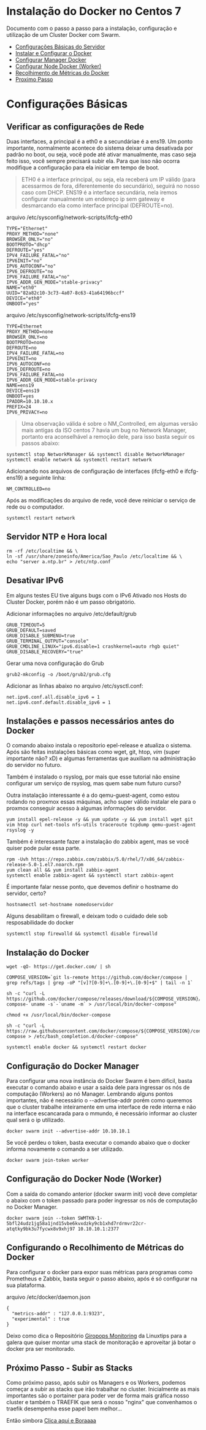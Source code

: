 Instalação do Docker no Centos 7
=============

Documento com o passo a passo para a instalação, configuração e utilização de um Cluster Docker com Swarm.

- [Configurações Básicas do Servidor](#configurações-básicas)
- [Instalar e Configurar o Docker](#instalação-do-docker)
- [Configurar Manager Docker](#configuração-do-docker-manager)
- [Configurar Node Docker (Worker)](#configuração-do-docker-node-worker)
- [Recolhimento de Métricas do Docker](#configurando-o-recolhimento-de-métricas-do-docker)
- [Proximo Passo](#)

Configurações Básicas
=============

## Verificar as configurações de Rede

Duas interfaces, a principal é a eth0 e a secundáriae é a ens19. Um ponto importante, normalmente acontece do sistema deixar uma desativada por padrão no boot, ou seja, você pode até ativar manualmente, mas caso seja feito isso, você sempre precisará subir ela. Para que isso não ocorra modifique a configuração para ela iniciar em tempo de boot.

> ETH0 é a interface principal, ou seja, ela receberá um IP válido (para acessarmos de fora, diferentemente do secundário), seguirá no nosso caso com DHCP.
> ENS19 é a interface secundária, nela iremos configurar manualmente um endereço ip sem gateway e desmarcando ela como interface principal (DEFROUTE=no).

arquivo /etc/sysconfig/network-scripts/ifcfg-eth0
```
TYPE="Ethernet"
PROXY_METHOD="none"
BROWSER_ONLY="no"
BOOTPROTO="dhcp"
DEFROUTE="yes"
IPV4_FAILURE_FATAL="no"
IPV6INIT="no"
IPV6_AUTOCONF="no"
IPV6_DEFROUTE="no
IPV6_FAILURE_FATAL="no"
IPV6_ADDR_GEN_MODE="stable-privacy"
NAME="eth0"
UUID="82a82c10-3c73-4a07-8c63-41a64196bccf"
DEVICE="eth0"
ONBOOT="yes"
```

arquivo /etc/sysconfig/network-scripts/ifcfg-ens19
```
TYPE=Ethernet
PROXY_METHOD=none
BROWSER_ONLY=no
BOOTPROTO=none
DEFROUTE=no
IPV4_FAILURE_FATAL=no
IPV6INIT=no
IPV6_AUTOCONF=no
IPV6_DEFROUTE=no
IPV6_FAILURE_FATAL=no
IPV6_ADDR_GEN_MODE=stable-privacy
NAME=ens19
DEVICE=ens19
ONBOOT=yes
IPADDR=10.10.10.x
PREFIX=24
IPV6_PRIVACY=no
```

>Uma observação válida é sobre o NM_Controlled, em algumas versão mais antigas da ISO centos 7 havia um bug no Network Manager, portanto era aconselhável a remoção dele, para isso basta seguir os passos abaixo:

```
systemctl stop NetworkManager && systemctl disable NetworkManager
systemctl enable network && systemctl restart network
```

Adicionando nos arquivos de configuração de interfaces (ifcfg-eth0 e ifcfg-ens19) a seguinte linha:

```
NM_CONTROLLED=no
```

Após as modificações do arquivo de rede, você deve reiniciar o serviço de rede ou o computador.
```
systemctl restart network
```

## Servidor NTP e Hora local

```
rm -rf /etc/localtime && \
ln -sf /usr/share/zoneinfo/America/Sao_Paulo /etc/localtime && \
echo "server a.ntp.br" > /etc/ntp.conf 
```

## Desativar IPv6

Em alguns testes EU tive alguns bugs com o IPv6 Ativado nos Hosts do Cluster Docker, porém não é um passo obrigatório.

Adicionar informações no arquivo /etc/default/grub

```
GRUB_TIMEOUT=5
GRUB_DEFAULT=saved
GRUB_DISABLE_SUBMENU=true
GRUB_TERMINAL_OUTPUT="console"
GRUB_CMDLINE_LINUX="ipv6.disable=1 crashkernel=auto rhgb quiet"
GRUB_DISABLE_RECOVERY="true"
```

Gerar uma nova configuração do Grub
```
grub2-mkconfig -o /boot/grub2/grub.cfg
```

Adicionar as linhas abaixo no arquivo /etc/sysctl.conf:
```
net.ipv6.conf.all.disable_ipv6 = 1
net.ipv6.conf.default.disable_ipv6 = 1
```

## Instalações e passos necessários antes do Docker

O comando abaixo instala o repositorio epel-release e atualiza o sistema. Após são feitas instalações básicas como wget, git, htop, *vim* (super importante não? xD) e algumas ferramentas que auxiliam na administração do servidor no futuro.

Também é instalado o rsyslog, por mais que esse tutorial não ensine configurar um serviço de rsyslog, mas quem sabe num futuro curso?

Outra instalação interessante é a do qemu-guest-agent, como estou rodando no proxmox essas máquinas, acho super válido instalar ele para o proxmox conseguir acesso à algumas informações do servidor.

```
yum install epel-release -y && yum update -y && yum install wget git vim htop curl net-tools nfs-utils traceroute tcpdump qemu-guest-agent rsyslog -y
```

Também é interessante fazer a instalação do zabbix agent, mas se você quiser pode pular essa parte.
```
rpm -Uvh https://repo.zabbix.com/zabbix/5.0/rhel/7/x86_64/zabbix-release-5.0-1.el7.noarch.rpm
yum clean all && yum install zabbix-agent
systemctl enable zabbix-agent && systemctl start zabbix-agent
```

É importante falar nesse ponto, que devemos definir o hostname do servidor, certo?
```
hostnamectl set-hostname nomedoservidor
```

Alguns desabilitam o firewall, e deixam todo o cuidado dele sob resposabilidade do docker
```
systemctl stop firewalld && systemctl disable firewalld
```

Instalação do Docker
-----------

```
wget -qO- https://get.docker.com/ | sh
```

```
COMPOSE_VERSION=`git ls-remote https://github.com/docker/compose | grep refs/tags | grep -oP "[v]?[0-9]+\.[0-9]+\.[0-9]+$" | tail -n 1`
```

```
sh -c "curl -L https://github.com/docker/compose/releases/download/${COMPOSE_VERSION}/docker-compose-`uname -s`-`uname -m` > /usr/local/bin/docker-compose"
```

```
chmod +x /usr/local/bin/docker-compose
```

```
sh -c "curl -L https://raw.githubusercontent.com/docker/compose/${COMPOSE_VERSION}/contrib/completion/bash/docker-compose > /etc/bash_completion.d/docker-compose"
```

```
systemctl enable docker && systemctl restart docker
```

Configuração do Docker Manager
-----------

Para configurar uma nova instância do Docker Swarm é bem dificil, basta executar o comando abaixo e usar a saida dele para ingressar os nós de computação (Workers) ao nó Manager.
Lembrando alguns pontos importantes, não é necessário o --advertise-addr porém como queremos que o cluster trabalhe inteiramente em uma interface de rede interna e não na interface escancarada para o mmundo, é necessário informar ao cluster qual será o ip utilizado.

```
docker swarm init --advertise-addr 10.10.10.1
```

Se você perdeu o token, basta executar o comando abaixo que o docker informa novamente o comando a ser utilizado.

```
docker swarm join-token worker
```

Configuração do Docker Node (Worker)
-----------

Com a saída do comando anterior (docker swarm init) você deve completar o abaixo com o token passado para poder ingressar os nós de computação no Docker Manager.

```
docker swarm join --token SWMTKN-1-5bfl24udz1jg58a1jnd15vbe6kvxdzky9cb1xhd7rdrmvr22cr-atqtky9bk3u7fycwx8v9xhj97 10.10.10.1:2377
```

Configurando o Recolhimento de Métricas do Docker
-----------

Para configurar o docker para expor suas métricas para programas como Prometheus e Zabbix, basta seguir o passo abaixo, após é só configurar na sua plataforma.

arquivo /etc/docker/daemon.json
```
{
  "metrics-addr" : "127.0.0.1:9323",
  "experimental" : true
}
```

Deixo como dica o Repositório [Giropops Monitoring](https://github.com/badtuxx/giropops-monitoring) da Linuxtips para a galera que quiser montar uma stack de monitoração e aproveitar já botar o docker pra ser monitorado.

Próximo Passo - Subir as Stacks
-----------

Como próximo passo, após subir os Managers e os Workers, podemos começar a subir as stacks que irão trabalhar no cluster.
Inicialmente as mais importantes são o portainer para poder ver de forma mais gráfica nosso cluster e também o TRAEFIK que será o nosso "nginx" que convenhamos o traefik desempenha esse papel bem melhor...

Então simbora [Clica aqui e Boraaaa](https://github.com/weslleycsil/cursos-palestras/tree/master/Cluster%20Docker/composes)